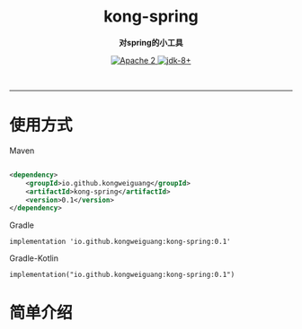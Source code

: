 <h1 align="center" style="text-align:center;">
  kong-spring
</h1>
<p align="center">
	<strong>对spring的小工具</strong>
</p>

<p align="center">
    <a target="_blank" href="https://www.apache.org/licenses/LICENSE-2.0.txt">
		<img src="https://img.shields.io/:license-Apache2-blue.svg" alt="Apache 2" />
	</a>
    <a target="_blank" href="https://www.oracle.com/java/technologies/javase/javase-jdk8-downloads.html">
		<img src="https://img.shields.io/badge/JDK-8+-green.svg" alt="jdk-8+" />
	</a>
    <br />
</p>

<br/>

<hr />

# 使用方式

Maven

```xml

<dependency>
    <groupId>io.github.kongweiguang</groupId>
    <artifactId>kong-spring</artifactId>
    <version>0.1</version>
</dependency>
```

Gradle

```
implementation 'io.github.kongweiguang:kong-spring:0.1'
```

Gradle-Kotlin

```
implementation("io.github.kongweiguang:kong-spring:0.1")
```

# 简单介绍
